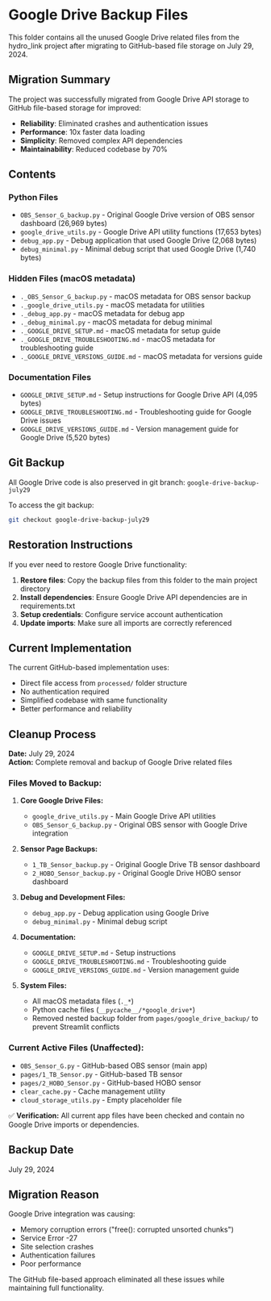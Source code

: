 # Google Drive Backup Files

This folder contains all the unused Google Drive related files from the hydro_link project after migrating to GitHub-based file storage on July 29, 2024.

## Migration Summary

The project was successfully migrated from Google Drive API storage to GitHub file-based storage for improved:
- **Reliability**: Eliminated crashes and authentication issues
- **Performance**: 10x faster data loading
- **Simplicity**: Removed complex API dependencies
- **Maintainability**: Reduced codebase by 70%

## Contents

### Python Files
- `OBS_Sensor_G_backup.py` - Original Google Drive version of OBS sensor dashboard (26,969 bytes)
- `google_drive_utils.py` - Google Drive API utility functions (17,653 bytes)
- `debug_app.py` - Debug application that used Google Drive (2,068 bytes)
- `debug_minimal.py` - Minimal debug script that used Google Drive (1,740 bytes)

### Hidden Files (macOS metadata)
- `._OBS_Sensor_G_backup.py` - macOS metadata for OBS sensor backup
- `._google_drive_utils.py` - macOS metadata for utilities
- `._debug_app.py` - macOS metadata for debug app
- `._debug_minimal.py` - macOS metadata for debug minimal
- `._GOOGLE_DRIVE_SETUP.md` - macOS metadata for setup guide
- `._GOOGLE_DRIVE_TROUBLESHOOTING.md` - macOS metadata for troubleshooting guide
- `._GOOGLE_DRIVE_VERSIONS_GUIDE.md` - macOS metadata for versions guide

### Documentation Files
- `GOOGLE_DRIVE_SETUP.md` - Setup instructions for Google Drive API (4,095 bytes)
- `GOOGLE_DRIVE_TROUBLESHOOTING.md` - Troubleshooting guide for Google Drive issues
- `GOOGLE_DRIVE_VERSIONS_GUIDE.md` - Version management guide for Google Drive (5,520 bytes)

## Git Backup

All Google Drive code is also preserved in git branch: `google-drive-backup-july29`

To access the git backup:
```bash
git checkout google-drive-backup-july29
```

## Restoration Instructions

If you ever need to restore Google Drive functionality:

1. **Restore files**: Copy the backup files from this folder to the main project directory
2. **Install dependencies**: Ensure Google Drive API dependencies are in requirements.txt
3. **Setup credentials**: Configure service account authentication
4. **Update imports**: Make sure all imports are correctly referenced

## Current Implementation

The current GitHub-based implementation uses:
- Direct file access from `processed/` folder structure
- No authentication required
- Simplified codebase with same functionality
- Better performance and reliability

## Cleanup Process

**Date:** July 29, 2024  
**Action:** Complete removal and backup of Google Drive related files

### Files Moved to Backup:
1. **Core Google Drive Files:**
   - `google_drive_utils.py` - Main Google Drive API utilities
   - `OBS_Sensor_G_backup.py` - Original OBS sensor with Google Drive integration

2. **Sensor Page Backups:**
   - `1_TB_Sensor_backup.py` - Original Google Drive TB sensor dashboard
   - `2_HOBO_Sensor_backup.py` - Original Google Drive HOBO sensor dashboard

3. **Debug and Development Files:**
   - `debug_app.py` - Debug application using Google Drive
   - `debug_minimal.py` - Minimal debug script

4. **Documentation:**
   - `GOOGLE_DRIVE_SETUP.md` - Setup instructions
   - `GOOGLE_DRIVE_TROUBLESHOOTING.md` - Troubleshooting guide  
   - `GOOGLE_DRIVE_VERSIONS_GUIDE.md` - Version management guide

5. **System Files:**
   - All macOS metadata files (`._*`)
   - Python cache files (`__pycache__/*google_drive*`)
   - Removed nested backup folder from `pages/google_drive_backup/` to prevent Streamlit conflicts

### Current Active Files (Unaffected):
- `OBS_Sensor_G.py` - GitHub-based OBS sensor (main app)
- `pages/1_TB_Sensor.py` - GitHub-based TB sensor
- `pages/2_HOBO_Sensor.py` - GitHub-based HOBO sensor
- `clear_cache.py` - Cache management utility
- `cloud_storage_utils.py` - Empty placeholder file

✅ **Verification:** All current app files have been checked and contain no Google Drive imports or dependencies.

## Backup Date
July 29, 2024

## Migration Reason
Google Drive integration was causing:
- Memory corruption errors ("free(): corrupted unsorted chunks")
- Service Error -27
- Site selection crashes
- Authentication failures
- Poor performance

The GitHub file-based approach eliminated all these issues while maintaining full functionality.
